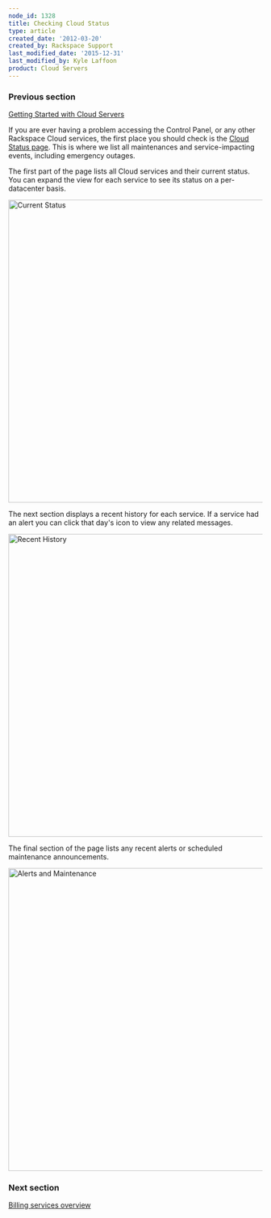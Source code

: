 ```yaml
---
node_id: 1328
title: Checking Cloud Status
type: article
created_date: '2012-03-20'
created_by: Rackspace Support
last_modified_date: '2015-12-31'
last_modified_by: Kyle Laffoon
product: Cloud Servers
---
```


### Previous section

[Getting Started with Cloud
Servers](/how-to/cloud-servers)



If you are ever having a problem accessing the Control Panel, or any
other Rackspace Cloud services, the first place you should check is the
[Cloud Status page](https://status.rackspace.com/).  This is where we
list all maintenances and service-impacting events, including emergency
outages.

The first part of the page lists all Cloud services and their current
status.  You can expand the view for each service to see its status on a
per-datacenter basis.

<img src="https://8026b2e3760e2433679c-fffceaebb8c6ee053c935e8915a3fbe7.ssl.cf2.rackcdn.com/field/image/Google%20ChromeScreenSnapz043.png" alt="Current Status" width="600" />

The next section displays a recent history for each service.  If a
service had an alert you can click that day's icon to view any related
messages.

<img src="https://8026b2e3760e2433679c-fffceaebb8c6ee053c935e8915a3fbe7.ssl.cf2.rackcdn.com/field/image/Google%20ChromeScreenSnapz042.png" alt="Recent History" width="600" />

The final section of the page lists any recent alerts or scheduled
maintenance announcements.

<img src="https://8026b2e3760e2433679c-fffceaebb8c6ee053c935e8915a3fbe7.ssl.cf2.rackcdn.com/field/image/Google%20ChromeScreenSnapz044.png" alt="Alerts and Maintenance" width="600" />



### Next section

[Billing services
overview](/how-to/billing-services-overview)



